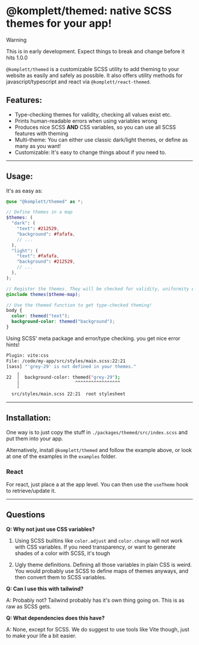 # @komplett/themed: native SCSS themes for your app!

> [!WARNING]  
> This is in early development. Expect things to break and change before it hits 1.0.0

`@komplett/themed` is a customizable SCSS utility to add theming to your website as easily and safely as possible. It also offers utility methods for javascript/typescript and react via `@komplett/react-themed`.

## Features:

- Type-checking themes for validity, checking all values exist etc.
- Prints human-readable errors when using variables wrong
- Produces nice SCSS **AND** CSS variables, so you can use all SCSS features with theming
- Multi-theme: You can either use classic dark/light themes, or define as many as you want!
- Customizable: It's easy to change things about if you need to.

---

## Usage:

It's as easy as:

```scss
@use "@komplett/themed" as *;

// Define themes in a map
$themes: (
  "dark": (
    "text": #212529,
    "background": #fafafa,
    // ...
  ),
  "light": (
    "text": #fafafa,
    "background": #212529,
    // ...
  ),
);

// Register the themes. They will be checked for validity, uniformity etc.
@include themes($theme-map);

// Use the themed function to get type-checked theming!
body {
  color: themed("text");
  background-color: themed("background");
}
```

Using SCSS' meta package and error/type checking. you get nice error hints!

```bash
Plugin: vite:css
File: /code/my-app/src/styles/main.scss:22:21
[sass] "'grey-29' is not defined in your themes."
    ╷
22  │  background-color: themed("grey-29");
    │                     ^^^^^^^^^^^^^^^^^
    ╵
  src/styles/main.scss 22:21  root stylesheet
```

---

## Installation:

One way is to just copy the stuff in `./packages/themed/src/index.scss` and put them into your app.

Alternatively, install `@komplett/themed` and follow the example above, or look at one of the examples in the `examples` folder.

### React

For react, just place a <ThemeProvider> at the app level. You can then use the `useTheme` hook to retrieve/update it.

---
## Questions

**Q: Why not just use CSS variables?**

1. Using SCSS builtins like `color.adjust` and `color.change` will not work with CSS variables. If you need transparency, or want to generate shades of a color with SCSS, it's tough

2. Ugly theme definitions. Defining all those variables in plain CSS is weird. You would probably use SCSS to define maps of themes anyways, and then convert them to SCSS variables.

**Q: Can I use this with tailwind?**

A: Probably not? Tailwind probably has it's own thing going on. This is as raw as SCSS gets.

**Q: What dependencies does this have?**

A: None, except for SCSS. We do suggest to use tools like Vite though, just to make your life a bit easier.